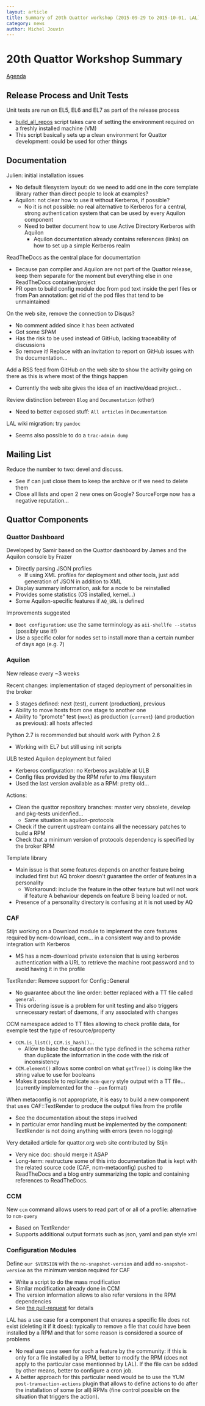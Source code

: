 ```yaml
---
layout: article
title: Summary of 20th Quattor workshop (2015-09-29 to 2015-10-01, LAL)
category: news
author: Michel Jouvin
---
```


# 20th Quattor Workshop Summary


[Agenda](https://indico.cern.ch/event/440152/timetable/#all.detailed)



## Release Process and Unit Tests

Unit tests are run on EL5, EL6 and EL7 as part of the release process

 * [build_all_repos](https://raw.githubusercontent.com/quattor/release/master/src/scripts/build_all_repos.sh) script takes care of setting the environment required on a freshly installed machine (VM)
 * This script basically sets up a clean environment for Quattor development: could be used for other things
 
 
## Documentation

Julien: initial installation issues

 * No default filesystem layout: do we need to add one in the core template library rather than direct people to look at examples?
 * Aquilon: not clear how to use it without Kerberos, if possible?
   * No it is not possible: no real alternative to Kerberos for a central, strong authentication system that can be used by every Aquilon component
   * Need to better document how to use Active Directory Kerberos with Aquilon
     * Aquilon documentation already contains references (links) on how to set up  a simple Kerberos realm
     
ReadTheDocs as the central place for documentation

 * Because pan compiler and Aquilon are not part of the Quattor release, keep them separate for the moment but everything else in one ReadTheDocs container/project
 * PR open to build config module doc from pod text inside the perl files or from Pan annotation: get rid of the pod files that tend to be unmaintained

On the web site, remove the connection to Disqus?

 * No comment added since it has been activated
 * Got some SPAM
 * Has the risk to be used instead of GitHub, lacking traceability of discussions
 * So remove it! Replace with an invitation to report on GitHub issues with the documentation...
 
Add a RSS feed from GitHub on the web site to show the activity going on there as this is where most of the things happen

 * Currently the web site gives the idea of an inactive/dead project...
  
Review distinction between `Blog` and `Documentation` (other)

 * Need to better exposed stuff: `All articles` in `Documentation`
 
LAL wiki migration: try `pandoc`

 * Seems also possible to do a `trac-admin dump`
 
## Mailing List
   
Reduce the number to two: devel and discuss.

 * See if can just close them to keep the archive or if we need to delete them
 * Close all lists and open 2 new ones on Google? SourceForge now has a negative reputation...
 

## Quattor Components

### Quattor Dashboard
 
Developed by Samir based on the Quattor dashboard by James and the Aquilon console by Frazer

 * Directly parsing JSON profiles
   * If using XML profiles for deployment and other tools, just add generation of JSON in addition to XML
 * Display summary information, ask for a node to be reinstalled
 * Provides some statistics (OS installed, kernel...)
 * Some Aquilon-specific features  if `AQ_URL` is defined
 
Improvements suggested

 * `Boot configuration`: use the same terminology as `aii-shellfe --status` (possibly use it!)
 * Use a specific color for nodes set to install more than a certain number of days ago (e.g. 7)
 
 
### Aquilon

New release every ~3 weeks

Recent changes: implementation of staged deployment of personalities in the broker

* 3 stages defined: next (test), current (production), previous
* Ability to move hosts from one stage to another one
* Ability to "promote" test (`next`) as production (`current`) (and production as previous): all hosts affected

Python 2.7 is recommended but should work with Python 2.6

 * Working with EL7 but still using init scripts
   
ULB tested Aquilon deployment but failed

 * Kerberos configuration: no Kerberos available at ULB
 * Config files provided by the RPM refer to /ms filesystem
 * Used the last version available as a RPM: pretty old...
 
Actions:

 * Clean the quattor repository branches: master very obsolete, develop and pkg-tests unidenfied...
   * Same situation in aquilon-protocols
 * Check if the current upstream contains all the necessary patches to build a RPM 
 * Check that a minimum version of protocols dependency is specified by the broker RPM

Template library

 * Main issue is that some features depends on another feature being included first but AQ broker doesn't guarantee the order of features in a personality
   * Workaround: include the feature in the other feature but will not work if feature A behaviour depends on feature B being loaded or not.
 * Presence of a personality directory is confusing at it is not used by AQ
 

### CAF

Stijn working on a Download module to implement the core features required by ncm-download, ccm... in a consistent way and to provide integration with Kerberos

  * MS has a ncm-download private extension that is using kerberos authentication with a URL to retrieve the machine root password and to avoid having it in the profile
   
TextRender: Remove support for Config::General

 * No guarantee about the line order: better replaced with a TT file called `general`.
 * This ordering issue is a problem for unit testing and also triggers unnecessary restart of daemons, if any associated with changes
 
CCM namespace added to TT files allowing to check profile data, for exemple test the type of resource/property

* `CCM.is_list()`, `CCM.is_hash()`...
  * Allow to base the output on the type defined in the schema rather than duplicate the information in the code with the risk of inconsistency
* `CCM.element()` allows some control on what `getTree()` is doing like the string value to use for booleans
* Makes it possible to replicate `ncm-query` style output with a TT file... (currently implemented for the `--pan` format)

When metaconfig is not appropriate, it is easy to build a new component that uses CAF::TextRender to produce the output files from the profile

 * See the documentation about the steps involved
 * In particular error handling must be implemented by the component: TextRender is not doing anything with errors (even no logging)

Very detailed article for quattor.org web site contributed by Stijn

* Very nice doc: should merge it ASAP
* Long-term: restructure some of this into documentation that is kept with the related source code (CAF, ncm-metaconfig) pushed to ReadTheDocs and a blog entry summarizing the topic and containing references to ReadTheDocs.


### CCM

New `ccm` command allows users to read part of or all of a profile: alternative to `ncm-query`

 * Based on TextRender
 * Supports additional output formats such as json, yaml and pan style xml
 

### Configuration Modules

Define `our $VERSION` with the `no-snapshot-version` and add `no-snapshot-version` as the minimum version required for CAF

* Write a script to do the mass modification
* Similar modification already done in CCM
* The version information allows to also refer versions in the RPM dependencies
* See [the pull-request](https://github.com/quattor/maven-tools/pull/62/files) for details

LAL has a use case for a component that ensures a specific file does not exist (deleting it if it does): typically to remove a file that could have been installed by a RPM and that for some reason is considered a source of problems

* No real use case seen for such a feature by the community: if this is only for a file installed by a RPM, better to modify the RPM (does not apply to the particular case mentionned by LAL). If the file can be added by other means, better to configure a cron job.
* A better approach for this particular need would be to use the YUM `post-transaction-actions` plugin that allows to define actions to do after the installation of some (or all) RPMs (fine control possible on the situation that triggers the action).


